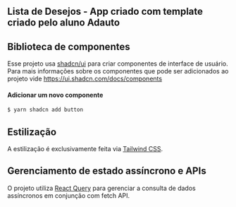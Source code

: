 Lista de Desejos - App criado com template criado pelo aluno Adauto
---

## Biblioteca de componentes

Esse projeto usa [shadcn/ui](https://ui.shadcn.com/docs) para criar componentes de interface de usuário. Para mais informações sobre os componentes que pode ser adicionados ao projeto vide https://ui.shadcn.com/docs/components

#### Adicionar um novo componente
```bash
$ yarn shadcn add button
```

## Estilização

A estilização é exclusivamente feita via [Tailwind CSS](https://tailwindcss.com/).

## Gerenciamento de estado assíncrono e APIs

O projeto utiliza [React Query](https://tanstack.com/query) para gerenciar a consulta de dados assíncronos em conjunção com fetch API.
